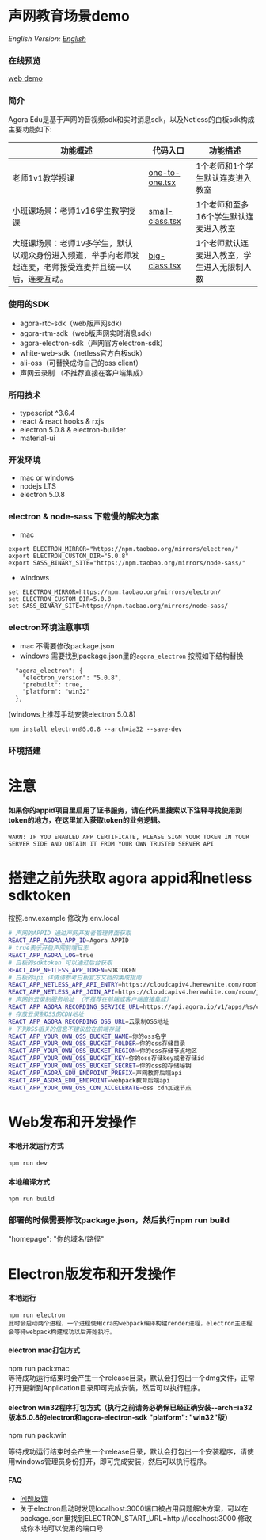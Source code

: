 # 声网教育场景demo  

*English Version: [English](README.md)*  

### 在线预览
  [web demo](https://solutions.agora.io/education/web/)

### 简介
  Agora Edu是基于声网的音视频sdk和实时消息sdk，以及Netless的白板sdk构成  
  主要功能如下:

  |功能概述|代码入口|功能描述|  
  | ---- | ----- | ----- |
  |老师1v1教学授课 | [one-to-one.tsx](./src/pages/classroom/one-to-one.tsx) | 1个老师和1个学生默认连麦进入教室 |
  |小班课场景：老师1v16学生教学授课| [small-class.tsx](./src/pages/classroom/small-class.tsx) | 1个老师和至多16个学生默认连麦进入教室 |
  |大班课场景：老师1v多学生，默认以观众身份进入频道，举手向老师发起连麦，老师接受连麦并且统一以后，连麦互动。| [big-class.tsx](./src/pages/classroom/big-class.tsx) | 1个老师默认连麦进入教室，学生进入无限制人数 |

### 使用的SDK
  * agora-rtc-sdk（web版声网sdk）
  * agora-rtm-sdk（web版声网实时消息sdk）
  * agora-electron-sdk（声网官方electron-sdk）
  * white-web-sdk（netless官方白板sdk）
  * ali-oss（可替换成你自己的oss client）
  * 声网云录制 （不推荐直接在客户端集成）

### 所用技术
  * typescript ^3.6.4
  * react & react hooks & rxjs
  * electron 5.0.8 & electron-builder
  * material-ui


### 开发环境
  * mac or windows
  * nodejs LTS
  * electron 5.0.8

### electron & node-sass 下载慢的解决方案
  * mac
  ```
  export ELECTRON_MIRROR="https://npm.taobao.org/mirrors/electron/"
  export ELECTRON_CUSTOM_DIR="5.0.8"
  export SASS_BINARY_SITE="https://npm.taobao.org/mirrors/node-sass/"

  ```
  * windows
  ```
  set ELECTRON_MIRROR=https://npm.taobao.org/mirrors/electron/
  set ELECTRON_CUSTOM_DIR=5.0.8
  set SASS_BINARY_SITE=https://npm.taobao.org/mirrors/node-sass/
  ```

### electron环境注意事项
  * mac 不需要修改package.json
  * windows 需要找到package.json里的`agora_electron` 按照如下结构替换
  ```
    "agora_electron": {
      "electron_version": "5.0.8",
      "prebuilt": true,
      "platform": "win32"
    },
  ```
  (windows上推荐手动安装electron 5.0.8)
  ```
  npm install electron@5.0.8 --arch=ia32 --save-dev
  ```

### 环境搭建

# 注意 
#### 如果你的appid项目里启用了证书服务，请在代码里搜索以下注释寻找使用到token的地方，在这里加入获取token的业务逻辑。
```
WARN: IF YOU ENABLED APP CERTIFICATE, PLEASE SIGN YOUR TOKEN IN YOUR SERVER SIDE AND OBTAIN IT FROM YOUR OWN TRUSTED SERVER API
```

# 搭建之前先获取 agora appid和netless sdktoken
  按照.env.example
  修改为.env.local
```bash
# 声网的APPID 通过声网开发者管理界面获取
REACT_APP_AGORA_APP_ID=Agora APPID
# true表示开启声网前端日志
REACT_APP_AGORA_LOG=true
# 白板的sdktoken 可以通过后台获取
REACT_APP_NETLESS_APP_TOKEN=SDKTOKEN
# 白板的api 详情请参考白板官方文档的集成指南
REACT_APP_NETLESS_APP_API_ENTRY=https://cloudcapiv4.herewhite.com/room?token=
REACT_APP_NETLESS_APP_JOIN_API=https://cloudcapiv4.herewhite.com/room/join?token=
# 声网的云录制服务地址 （不推荐在前端或客户端直接集成）
REACT_APP_AGORA_RECORDING_SERVICE_URL=https://api.agora.io/v1/apps/%s/cloud_recording/
# 存放云录制OSS的CDN地址
REACT_APP_AGORA_RECORDING_OSS_URL=云录制OSS地址
# 下列OSS相关的信息不建议放在前端存储
REACT_APP_YOUR_OWN_OSS_BUCKET_NAME=你的oss名字
REACT_APP_YOUR_OWN_OSS_BUCKET_FOLDER=你的oss存储目录
REACT_APP_YOUR_OWN_OSS_BUCKET_REGION=你的oss存储节点地区
REACT_APP_YOUR_OWN_OSS_BUCKET_KEY=你的oss存储key或者存储id
REACT_APP_YOUR_OWN_OSS_BUCKET_SECRET=你的oss的存储秘钥
REACT_APP_AGORA_EDU_ENDPOINT_PREFIX=声网教育后端api
REACT_APP_AGORA_EDU_ENDPOINT=webpack教育后端api
REACT_APP_YOUR_OWN_OSS_CDN_ACCELERATE=oss cdn加速节点
```

# Web发布和开发操作  

#### 本地开发运行方式  
  `npm run dev`  

#### 本地编译方式  
  `npm run build`  

### 部署的时候需要修改package.json，然后执行npm run build  
  "homepage": "你的域名/路径"  

# Electron版发布和开发操作  

#### 本地运行  
  `npm run electron`  
  `此时会启动两个进程，一个进程使用cra的webpack编译构建render进程，electron主进程会等待webpack构建成功以后开始执行。`  

#### electron mac打包方式
  npm run pack:mac  
  等待成功运行结束时会产生一个release目录，默认会打包出一个dmg文件，正常打开更新到Application目录即可完成安装，然后可以执行程序。  

#### electron win32程序打包方式（执行之前请务必确保已经正确安装--arch=ia32版本5.0.8的electron和agora-electron-sdk "platform": "win32"版）
  npm run pack:win  
  
  等待成功运行结束时会产生一个release目录，默认会打包出一个安装程序，请使用windows管理员身份打开，即可完成安装，然后可以执行程序。  

#### FAQ  
  * [问题反馈](https://github.com/AgoraIO-Usecase/eEducation/issues/new)  
  * 关于electron启动时发现localhost:3000端口被占用问题解决方案，可以在package.json里找到ELECTRON_START_URL=http://localhost:3000 修改成你本地可以使用的端口号  
